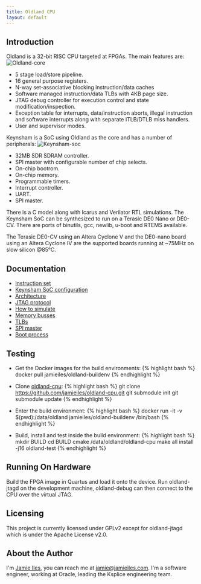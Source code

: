 ```yaml
---
title: Oldland CPU
layout: default
---
```


Introduction
------------

Oldland is a 32-bit RISC CPU targeted at FPGAs.  The main features are:
![Oldland-core](docs/oldland-core.svg)

  - 5 stage load/store pipeline.
  - 16 general purpose registers.
  - N-way set-associative blocking instruction/data caches
  - Software managed instruction/data TLBs with 4KB page size.
  - JTAG debug controller for execution control and state
  modification/inspection.
  - Exception table for interrupts, data/instruction aborts, illegal
  instruction and software interrupts along with separate ITLB/DTLB miss
  handlers.
  - User and supervisor modes.

Keynsham is a SoC using Oldland as the core and has a number of peripherals:
![Keynsham-soc](docs/keynsham-soc.svg)

 - 32MB SDR SDRAM controller.
 - SPI master with configurable number of chip selects.
 - On-chip bootrom.
 - On-chip memory.
 - Programmable timers.
 - Interrupt controller.
 - UART.
 - SPI master.

There is a C model along with Icarus and Verilator RTL simulations.  The
Keynsham SoC can be synthesized to run on a Terasic DE0 Nano or DE0-CV.  There
are ports of binutils, gcc, newlib, u-boot and RTEMS available.

The Terasic DE0-CV using an Altera Cyclone V and the DE0-nano board using an
Altera Cyclone IV are the supported boards running at ~75MHz on slow silicon
@85°C.

Documentation
-------------

- [Instruction set](instructions.html)
- [Keynsham SoC configuration](keynsham.html)
- [Architecture](docs/design.html)
- [JTAG protocol](docs/jtag.html)
- [How to simulate](docs/simulating.html)
- [Memory busses](docs/memory.html)
- [TLBs](docs/tlb.html)
- [SPI master](docs/spimaster.html)
- [Boot process](docs/booting.html)

Testing
-------

   - Get the Docker images for the build environments:
{% highlight bash %}
docker pull jamieiles/oldland-buildenv
{% endhighlight %}

   - Clone [oldland-cpu](https://github.com/jamieiles/oldland-cpu.git):
{% highlight bash %}
git clone https://github.com/jamieiles/oldland-cpu.git
git submodule init
git submodule update
{% endhighlight %}

   - Enter the build environment:
{% highlight bash %}
docker run -it -v $(pwd):/data/oldland jamieiles/oldland-buildenv /bin/bash
{% endhighlight %}

   - Build, install and test inside the build environment:
{% highlight bash %}
mkdir BUILD
cd BUILD
cmake /data/oldland/oldland-cpu
make all install -j16
oldland-test
{% endhighlight %}

Running On Hardware
-------------------

Build the FPGA image in Quartus and load it onto the device.  Run
oldland-jtagd on the development machine, oldland-debug can then connect to
the CPU over the virtual JTAG.

Licensing
---------

This project is currently licensed under GPLv2 except for oldland-jtagd which
is under the Apache License v2.0.

About the Author
----------------

I'm [Jamie Iles](https://www.jamieiles.com/), you can reach me at
<jamie@jamieiles.com>.  I'm a software engineer, working at Oracle, leading
the Ksplice engineering team.
